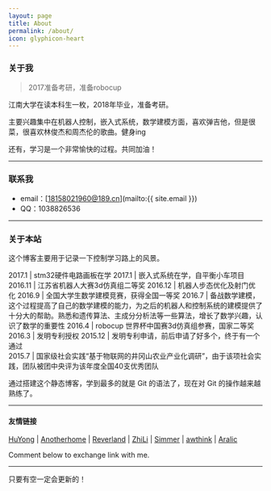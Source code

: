 ```yaml
---
layout: page
title: About
permalink: /about/
icon: glyphicon-heart
---
```


### 关于我

> 2017准备考研，准备robocup

江南大学在读本科生一枚，2018年毕业，准备考研。   

主要兴趣集中在机器人控制，嵌入式系统，数学建模方面，喜欢弹吉他，但是很菜，很喜欢林俊杰和周杰伦的歌曲。健身ing

还有，学习是一个非常愉快的过程。共同加油！   

---

### 联系我

* email：[18158021960@189.cn](mailto:{{ site.email }})
* QQ：1038826536

---

### 关于本站   

这个博客主要用于记录一下控制学习路上的风景。

 2017.1         | 	stm32硬件电路画板在学
 2017.1   	    |   嵌入式系统在学，自平衡小车项目
2016.11         |  	江苏省机器人大赛3d仿真组二等奖
2016.12         |   机器人步态优化及射门优化
 2016.9	        |   全国大学生数学建模竞赛，获得全国一等奖
 2016.7	        |   备战数学建模，这个过程提高了自己的数学建模的能力，为之后的机器人和控制系统的建模提供了十分大的帮助。熟悉和遗传算法、主成分分析法等一些算法，增长了数学兴趣，认识了数学的重要性
 2016.4	        |   robocup 世界杯中国赛3d仿真组参赛，国家二等奖
 2016.3	        |   发明专利授权
2015.12         |  	发明专利申请，前后申请了好多个，终于有一个通过   
 2015.7         |   国家级社会实践“基于物联网的井冈山农业产业化调研”，由于该项社会实践，团队被团中央评为该年度全国40支优秀团队

通过搭建这个静态博客，学到最多的就是 Git 的语法了，现在对 Git 的操作越来越熟练了。  

---

#### 友情链接

[HuYong](http://blog.nghuyong.top) \| [Anotherhome](https://www.anotherhome.net) \| [Reverland](http://reverland.org/) \| [ZhiLi](http://lizhipower.github.io/) \| [Simmer](http://simmer-jun.github.io/) \| [awthink](http://awthink.net/) \| [Aralic](http://aralic.github.io/)

Comment below to exchange link with me.  

---

只要有空一定会更新的！